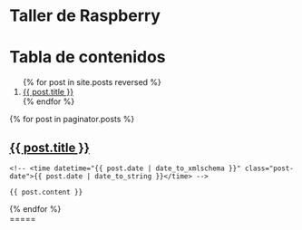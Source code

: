 Taller de Raspberry
=================

# Tabla de contenidos

<ol>
  {% for post in site.posts  reversed %}
    <li>
      <a href="{{ site.baseurl }}{{ post.url }}">{{ post.title }}</a>
    </li> 
  {% endfor %}
</ol>

<div class="posts">
  {% for post in paginator.posts %}
  <article class="post">
    <h1 class="post-title">
      <a href="{{ post.url }}">
        {{ post.title }}
      </a>
    </h1>

    <!-- <time datetime="{{ post.date | date_to_xmlschema }}" class="post-date">{{ post.date | date_to_string }}</time> -->

    {{ post.content }}
  </article>
  {% endfor %}
</div>
=====
